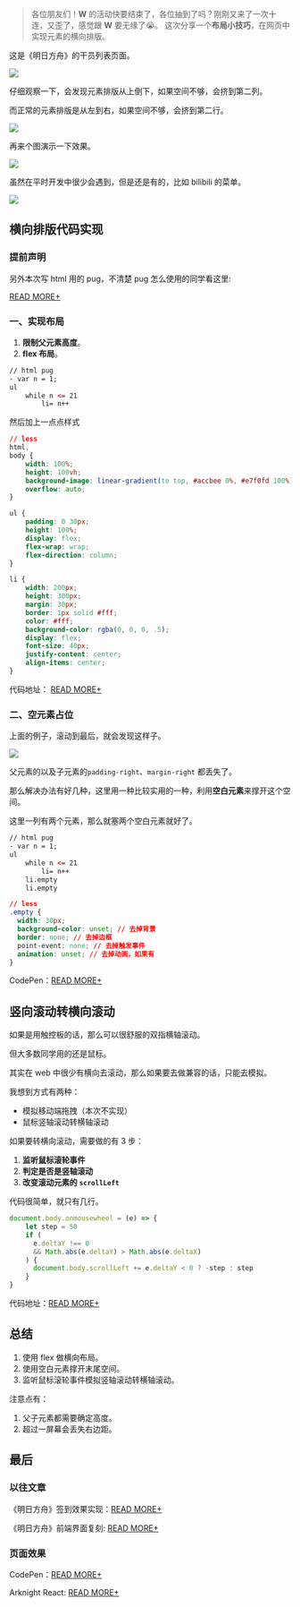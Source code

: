 > 各位朋友们！**W** 的活动快要结束了，各位抽到了吗？刚刚又来了一次十连，又歪了，感觉跟 **W** 要无缘了😭。
这次分享一个**布局小技巧**，在网页中实现元素的横向排版。

这是《明日方舟》的干员列表页面。

![](https://imgkr.cn-bj.ufileos.com/18a971ed-8a1d-4754-8fd9-40ab252965a1.png)

仔细观察一下，会发现元素排版从上倒下，如果空间不够，会挤到第二列。

而正常的元素排版是从左到右，如果空间不够，会挤到第二行。

![](https://imgkr.cn-bj.ufileos.com/e8e3fa87-daac-4bea-98ed-e70a7deeb614.png)

再来个图演示一下效果。

![](https://imgkr.cn-bj.ufileos.com/3e74a1ea-bd37-4b58-92d1-9faf12019437.gif)

虽然在平时开发中很少会遇到，但是还是有的，比如 bilibili 的菜单。

![](https://imgkr.cn-bj.ufileos.com/69d1a037-6eae-4bf8-ae33-438b128afb5f.png)


## 横向排版代码实现

### 提前声明

另外本次写 html 用的 pug，不清楚 pug 怎么使用的同学看这里:

[READ MORE+](https://pugjs.org/zh-cn/language/iteration.html)

### 一、实现布局

1. **限制父元素高度**。
2. **flex 布局**。

```html
// html pug
- var n = 1;
ul
	while n <= 21
		li= n++
```

然后加上一点点样式

```css
// less
html,
body {
	width: 100%;
	height: 100vh;
	background-image: linear-gradient(to top, #accbee 0%, #e7f0fd 100%);
	overflow: auto;
}

ul {
	padding: 0 30px;
	height: 100%;
	display: flex;
	flex-wrap: wrap;
	flex-direction: column;
}

li {
	width: 200px;
	height: 300px;
	margin: 30px;
	border: 1px solid #fff;
	color: #fff;
	background-color: rgba(0, 0, 0, .5);
	display: flex;
	font-size: 40px;
	justify-content: center;
	align-items: center;
}

```

代码地址： [READ MORE+](https://codepen.io/viewweiwu/pen/JjYLNXV)

### 二、空元素占位

上面的例子，滚动到最后，就会发现这样子。

![](https://imgkr.cn-bj.ufileos.com/efe8770b-5963-403e-af7a-fb8ca26d3bf6.png)

父元素的以及子元素的`padding-right`、`margin-right` 都丢失了。

那么解决办法有好几种，这里用一种比较实用的一种，利用**空白元素**来撑开这个空间。

这里一列有两个元素，那么就塞两个空白元素就好了。

```html
// html pug
- var n = 1;
ul
	while n <= 21
		li= n++
	li.empty
	li.empty
```
```css
// less
.empty {
  width: 30px;
  background-color: unset; // 去掉背景
  border: none; // 去掉边框
  point-event: none; // 去掉触发事件
  animation: unset; // 去掉动画，如果有
}
```

CodePen：[READ MORE+](https://codepen.io/viewweiwu/pen/bGVKOQX)

## 竖向滚动转横向滚动

如果是用触控板的话，那么可以很舒服的双指横轴滚动。

但大多数同学用的还是鼠标。

其实在 web 中很少有横向去滚动，那么如果要去做兼容的话，只能去模拟。

我想到方式有两种：

- 模拟移动端拖拽（本次不实现）
- 鼠标竖轴滚动转横轴滚动

如果要转横向滚动，需要做的有 3 步：

1. **监听鼠标滚轮事件**
2. **判定是否是竖轴滚动**
3. **改变滚动元素的 `scrollLeft`**

代码很简单，就只有几行。

```javascript
document.body.onmousewheel = (e) => {
    let step = 50
    if (
      e.deltaY !== 0
      && Math.abs(e.deltaY) > Math.abs(e.deltaX)
    ) {
      document.body.scrollLeft += e.deltaY < 0 ? -step : step
    }
}
```

代码地址：[READ MORE+](https://codepen.io/viewweiwu/pen/pojKxVr)

## 总结

1. 使用 flex 做横向布局。
2. 使用空白元素撑开末尾空间。
3. 监听鼠标滚轮事件模拟竖轴滚动转横轴滚动。

注意点有：

1. 父子元素都需要确定高度。
2. 超过一屏幕会丢失右边距。

## 最后

### 以往文章

《明日方舟》签到效果实现：[READ MORE+](https://juejin.im/post/5eb41918f265da7b9b5ee2be)

《明日方舟》前端界面复刻: [READ MORE+](https://juejin.im/post/5eb05b575188256d55340964)

### 页面效果

CodePen：[READ MORE+](https://codepen.io/viewweiwu/pen/pojKxVr)

Arknight React: [READ MORE+](http://118.24.147.213/)
